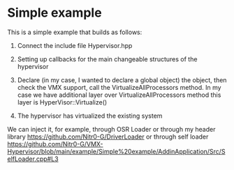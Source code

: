 # Simple example

This is a simple example that builds as follows:
1) Connect the include file Hypervisor.hpp


2) Setting up callbacks for the main changeable structures of the hypervisor


3) Declare (in my case, I wanted to declare a global object) the object, then check the VMX support, call the VirtualizeAllProcessors method. In my case we have additional layer over VirtualizeAllProcessors method this layer is HyperVisor::Virtualize()


4) The hypervisor has virtualized the existing system


We can inject it, for example, through OSR Loader or through my header library https://github.com/Nitr0-G/DriverLoader or through self loader https://github.com/Nitr0-G/VMX-Hypervisor/blob/main/example/Simple%20example/AddinApplication/Src/SelfLoader.cpp#L3
